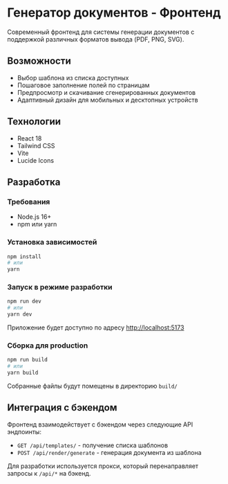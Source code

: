 # Генератор документов - Фронтенд

Современный фронтенд для системы генерации документов с поддержкой различных форматов вывода (PDF, PNG, SVG).

## Возможности

- Выбор шаблона из списка доступных
- Пошаговое заполнение полей по страницам
- Предпросмотр и скачивание сгенерированных документов
- Адаптивный дизайн для мобильных и десктопных устройств

## Технологии

- React 18
- Tailwind CSS
- Vite
- Lucide Icons

## Разработка

### Требования

- Node.js 16+
- npm или yarn

### Установка зависимостей

```bash
npm install
# или
yarn
```

### Запуск в режиме разработки

```bash
npm run dev
# или
yarn dev
```

Приложение будет доступно по адресу [http://localhost:5173](http://localhost:5173)

### Сборка для production

```bash
npm run build
# или
yarn build
```

Собранные файлы будут помещены в директорию `build/`

## Интеграция с бэкендом

Фронтенд взаимодействует с бэкендом через следующие API эндпоинты:

- `GET /api/templates/` - получение списка шаблонов
- `POST /api/render/generate` - генерация документа из шаблона

Для разработки используется прокси, который перенаправляет запросы к `/api/*` на бэкенд.